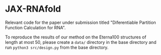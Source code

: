 # JAX-RNAfold

Relevant code for the paper under submission titled "Diferentiable Partition Function Calculation for RNA".

To reproduce the results of our method on the Eterna100 structures of length at most 50, please create a `data/` directory in the base directory and run `python3 src/design.py` from the base directory.
